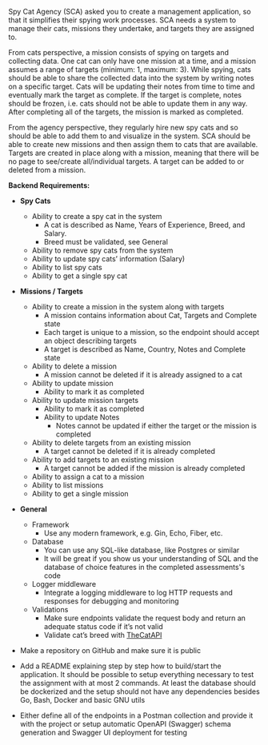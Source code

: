 Spy Cat Agency (SCA) asked you to create a management application, so that it simplifies their spying work processes. SCA needs a system to manage their cats, missions they undertake, and targets they are assigned to.

From cats perspective, a mission consists of spying on targets and collecting data. One cat can only have one mission at a time, and a mission assumes a range of targets (minimum: 1, maximum: 3). While spying, cats should be able to share the collected data into the system by writing notes on a specific target. Cats will be updating their notes from time to time and eventually mark the target as complete. If the target is complete, notes should be frozen, i.e. cats should not be able to update them in any way. After completing all of the targets, the mission is marked as completed.

From the agency perspective, they regularly hire new spy cats and so should be able to add them to and visualize in the system. SCA should be able to create new missions and then assign them to cats that are available. Targets are created in place along with a mission, meaning that there will be no page to see/create all/individual targets. A target can be added to or deleted from a mission.

**Backend Requirements:**

- **Spy Cats**
    - Ability to create a spy cat in the system
        - A cat is described as Name, Years of Experience, Breed, and Salary.
        - Breed must be validated, see General
    - Ability to remove spy cats from the system
    - Ability to update spy cats’ information (Salary)
    - Ability to list spy cats
    - Ability to get a single spy cat
- **Missions / Targets**
    - Ability to create a mission in the system along with targets
        - A mission contains information about Cat, Targets and Complete state
        - Each target is unique to a mission, so the endpoint should accept an object describing targets
        - A target is described as Name, Country, Notes and Complete state
    - Ability to delete a mission
        - A mission cannot be deleted if it is already assigned to a cat
    - Ability to update mission
        - Ability to mark it as completed
    - Ability to update mission targets
        - Ability to mark it as completed
        - Ability to update Notes
            - Notes cannot be updated if either the target or the mission is completed
    - Ability to delete targets from an existing mission
        - A target cannot be deleted if it is already completed
    - Ability to add targets to an existing mission
        - A target cannot be added if the mission is already completed
    - Ability to assign a cat to a mission
    - Ability to list missions
    - Ability to get a single mission
- **General**
    - Framework
        - Use any modern framework, e.g. Gin, Echo, Fiber, etc.
    - Database
        - You can use any SQL-like database, like Postgres or similar
        - It will be great if you show us your understanding of SQL and the database of choice features in the completed assessments's code
    - Logger middleware
        - Integrate a logging middleware to log HTTP requests and responses for debugging and monitoring
    - Validations
        - Make sure endpoints validate the request body and return an adequate status code if it’s not valid
        - Validate cat’s breed with [TheCatAPI](https://api.thecatapi.com/v1/breeds)

- Make a repository on GitHub and make sure it is public
- Add a README explaining step by step how to build/start the application. It should be possible to setup everything necessary to test the assignment with at most 2 commands. At least the database should be dockerized and the setup should not have any dependencies besides Go, Bash, Docker and basic GNU utils
- Either define all of the endpoints in a Postman collection and provide it with the project or setup automatic OpenAPI (Swagger) schema generation and Swagger UI deployment for testing
